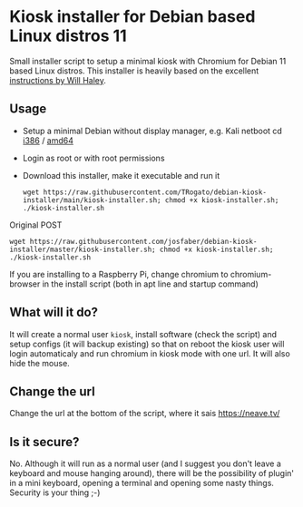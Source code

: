# Kiosk installer for Debian based Linux distros 11
Small installer script to setup a minimal kiosk with Chromium for Debian 11 based Linux distros. This installer is heavily based on the excellent [instructions by Will Haley](http://willhaley.com/blog/debian-fullscreen-gui-kiosk/).

## Usage
* Setup a minimal Debian without display manager, e.g. Kali netboot cd [i386](http://http.kali.org/dists/kali-rolling/main/installer-amd64/current/images/netboot/mini.iso) / [amd64](http://http.kali.org/dists/kali-rolling/main/installer-i386/current/images/netboot/mini.iso)
* Login as root or with root permissions
* Download this installer, make it executable and run it

  `wget https://raw.githubusercontent.com/TRogato/debian-kiosk-installer/main/kiosk-installer.sh; chmod +x kiosk-installer.sh; ./kiosk-installer.sh`

Original POST
  
  `wget https://raw.githubusercontent.com/josfaber/debian-kiosk-installer/master/kiosk-installer.sh; chmod +x kiosk-installer.sh; ./kiosk-installer.sh`

  
If you are installing to a Raspberry Pi, change chromium to chromium-browser in the install script (both in apt line and startup command)

## What will it do?
It will create a normal user `kiosk`, install software (check the script) and setup configs (it will backup existing) so that on reboot the kiosk user will login automaticaly and run chromium in kiosk mode with one url. It will also hide the mouse. 

## Change the url
Change the url at the bottom of the script, where it sais https://neave.tv/

## Is it secure?
No. Although it will run as a normal user (and I suggest you don't leave a keyboard and mouse hanging around), there will be the possibility of plugin' in a mini keyboard, opening a terminal and opening some nasty things. Security is your thing ;-) 
